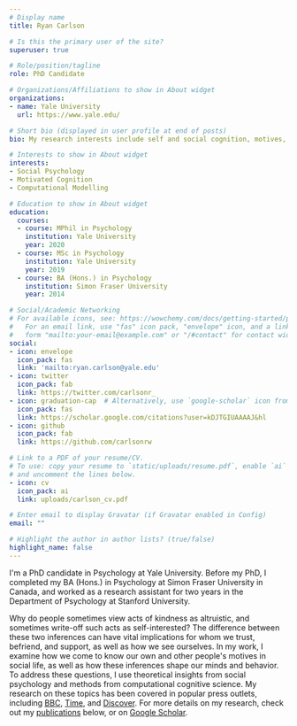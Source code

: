 ```yaml
---
# Display name
title: Ryan Carlson

# Is this the primary user of the site?
superuser: true

# Role/position/tagline
role: PhD Candidate

# Organizations/Affiliations to show in About widget
organizations:
- name: Yale University
  url: https://www.yale.edu/

# Short bio (displayed in user profile at end of posts)
bio: My research interests include self and social cognition, motives, and morality.

# Interests to show in About widget
interests:
- Social Psychology
- Motivated Cognition
- Computational Modelling

# Education to show in About widget
education:
  courses:
  - course: MPhil in Psychology
    institution: Yale University
    year: 2020
  - course: MSc in Psychology
    institution: Yale University
    year: 2019
  - course: BA (Hons.) in Psychology
    institution: Simon Fraser University
    year: 2014

# Social/Academic Networking
# For available icons, see: https://wowchemy.com/docs/getting-started/page-builder/#icons
#   For an email link, use "fas" icon pack, "envelope" icon, and a link in the
#   form "mailto:your-email@example.com" or "/#contact" for contact widget.
social:
- icon: envelope
  icon_pack: fas
  link: 'mailto:ryan.carlson@yale.edu'
- icon: twitter
  icon_pack: fab
  link: https://twitter.com/carlsonr_
- icon: graduation-cap  # Alternatively, use `google-scholar` icon from `ai` icon pack
  icon_pack: fas
  link: https://scholar.google.com/citations?user=kDJTGIUAAAAJ&hl
- icon: github
  icon_pack: fab
  link: https://github.com/carlsonrw

# Link to a PDF of your resume/CV.
# To use: copy your resume to `static/uploads/resume.pdf`, enable `ai` icons in `params.toml`, 
# and uncomment the lines below.
- icon: cv
  icon_pack: ai
  link: uploads/carlson_cv.pdf

# Enter email to display Gravatar (if Gravatar enabled in Config)
email: ""

# Highlight the author in author lists? (true/false)
highlight_name: false
---
```


I'm a PhD candidate in Psychology at Yale University. Before my PhD, I completed my BA (Hons.) in Psychology at Simon Fraser University in Canada, and worked as a research assistant for two years in the Department of Psychology at Stanford University.

Why do people sometimes view acts of kindness as altruistic, and sometimes write-off such acts as self-interested? The difference between these two inferences can have vital implications for whom we trust, befriend, and support, as well as how we see ourselves. In my work, I examine how we come to know our own and other people's motives in social life, as well as how these inferences shape our minds and behavior. To address these questions, I use theoretical insights from social psychology and methods from computational cognitive science. My research on these topics has been covered in popular press outlets, including [BBC](https://www.bbc.com/worklife/article/20211122-why-overly-kind-and-moral-people-can-rub-you-up-the-wrong-way), [Time](https://time.com/5859459/in-defense-of-virtue-signaling-2/), and [Discover](https://www.discovermagazine.com/mind/how-will-we-remember-the-coronavirus-pandemic). For more details on my research, check out my [publications](#featured) below, or on [Google Scholar](https://scholar.google.com/citations?user=kDJTGIUAAAAJ&hl=en&oi=ao).
